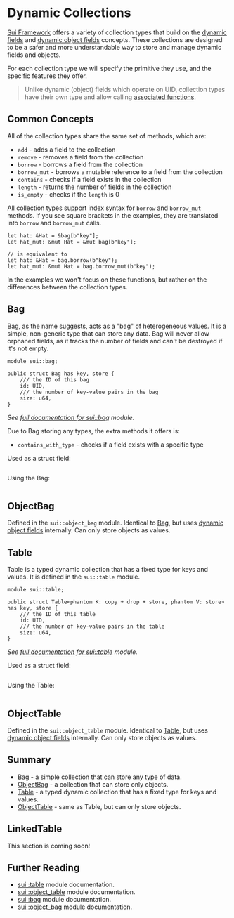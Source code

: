 # Dynamic Collections

[Sui Framework](./sui-framework) offers a variety of collection types that build on the
[dynamic fields](./dynamic-fields) and [dynamic object fields](./dynamic-object-fields) concepts.
These collections are designed to be a safer and more understandable way to store and manage dynamic
fields and objects.

For each collection type we will specify the primitive they use, and the specific features they
offer.

> Unlike dynamic (object) fields which operate on UID, collection types have their own type and
> allow calling [associated functions](./../move-basics/struct-methods).

## Common Concepts

All of the collection types share the same set of methods, which are:

- `add` - adds a field to the collection
- `remove` - removes a field from the collection
- `borrow` - borrows a field from the collection
- `borrow_mut` - borrows a mutable reference to a field from the collection
- `contains` - checks if a field exists in the collection
- `length` - returns the number of fields in the collection
- `is_empty` - checks if the `length` is 0

All collection types support index syntax for `borrow` and `borrow_mut` methods. If you see square
brackets in the examples, they are translated into `borrow` and `borrow_mut` calls.

```move
let hat: &Hat = &bag[b"key"];
let hat_mut: &mut Hat = &mut bag[b"key"];

// is equivalent to
let hat: &Hat = bag.borrow(b"key");
let hat_mut: &mut Hat = bag.borrow_mut(b"key");
```

In the examples we won't focus on these functions, but rather on the differences between the
collection types.

## Bag

Bag, as the name suggests, acts as a "bag" of heterogeneous values. It is a simple, non-generic type
that can store any data. Bag will never allow orphaned fields, as it tracks the number of fields and
can't be destroyed if it's not empty.

```move
module sui::bag;

public struct Bag has key, store {
    /// the ID of this bag
    id: UID,
    /// the number of key-value pairs in the bag
    size: u64,
}
```

_See [full documentation for sui::bag][bag-framework] module._

Due to Bag storing any types, the extra methods it offers is:

- `contains_with_type` - checks if a field exists with a specific type

Used as a struct field:

```move file=packages/samples/sources/programmability/dynamic-collections.move anchor=bag_struct

```

Using the Bag:

```move file=packages/samples/sources/programmability/dynamic-collections.move anchor=bag_usage

```

## ObjectBag

Defined in the `sui::object_bag` module. Identical to [Bag](#bag), but uses
[dynamic object fields](./dynamic-object-fields) internally. Can only store objects as values.

## Table

Table is a typed dynamic collection that has a fixed type for keys and values. It is defined in the
`sui::table` module.

```move
module sui::table;

public struct Table<phantom K: copy + drop + store, phantom V: store> has key, store {
    /// the ID of this table
    id: UID,
    /// the number of key-value pairs in the table
    size: u64,
}
```

_See [full documentation for sui::table][table-framework] module._

Used as a struct field:

```move file=packages/samples/sources/programmability/dynamic-collections.move anchor=table_struct

```

Using the Table:

```move file=packages/samples/sources/programmability/dynamic-collections.move anchor=table_usage

```

## ObjectTable

Defined in the `sui::object_table` module. Identical to [Table](#table), but uses
[dynamic object fields](./dynamic-object-fields) internally. Can only store objects as values.

## Summary

- [Bag](#bag) - a simple collection that can store any type of data.
- [ObjectBag](#objectbag) - a collection that can store only objects.
- [Table](#table) - a typed dynamic collection that has a fixed type for keys and values.
- [ObjectTable](#objecttable) - same as Table, but can only store objects.
<!-- [Linked Table](#linkedtable) -->

## LinkedTable

This section is coming soon!

## Further Reading

- [sui::table][table-framework] module documentation.
- [sui::object_table][object-table-framework] module documentation.
- [sui::bag][bag-framework] module documentation.
- [sui::object_bag][object-bag-framework] module documentation.

[table-framework]: https://docs.sui.io/references/framework/sui/table
[object-table-framework]: https://docs.sui.io/references/framework/sui/object_table
[bag-framework]: https://docs.sui.io/references/framework/sui/bag
[object-bag-framework]: https://docs.sui.io/references/framework/sui/object_bag

<!-- TODO! -->

<!-- ## Choosing a Collection Type

Depending on the needs of your project, you may choose to -->

<!-- ## LinkedTable

TODO: ... -->

